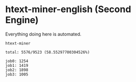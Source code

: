 # htext-miner-english (Second Engine)

Everything doing here is automated.

```
htext-miner

total: 5576/9523 (58.55297700304526%)

job0: 1254
job1: 1419
job2: 1898
job3: 1005
```